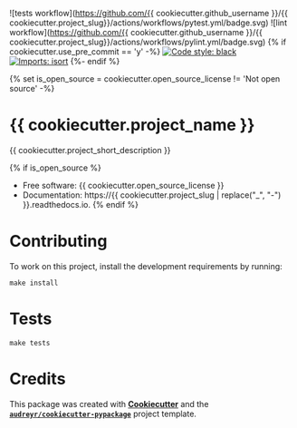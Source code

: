 ![tests workflow](https://github.com/{{ cookiecutter.github_username }}/{{ cookiecutter.project_slug}}/actions/workflows/pytest.yml/badge.svg)
![lint workflow](https://github.com/{{ cookiecutter.github_username }}/{{ cookiecutter.project_slug}}/actions/workflows/pylint.yml/badge.svg)
{% if cookiecutter.use_pre_commit == 'y' -%}
[![Code style: black](https://img.shields.io/badge/code%20style-black-000000.svg)](https://github.com/python/black)
[![Imports: isort](https://img.shields.io/badge/%20imports-isort-%231674b1?style=flat&labelColor=ef8336)](https://pycqa.github.io/isort/)
{%- endif %}

{% set is_open_source = cookiecutter.open_source_license != 'Not open source' -%}
# {{ cookiecutter.project_name }}

{{ cookiecutter.project_short_description }}

{% if is_open_source %}
* Free software: {{ cookiecutter.open_source_license }}
* Documentation: https://{{ cookiecutter.project_slug | replace("_", "-") }}.readthedocs.io.
{% endif %}


# Contributing

To work on this project, install the development requirements by running:
```
make install
```

# Tests

```
make tests
```

# Credits

This package was created with **[Cookiecutter](https://github.com/audreyr/cookiecutter)** and the **[`audreyr/cookiecutter-pypackage`](https://github.com/audreyr/cookiecutter-pypackage)** project template.

